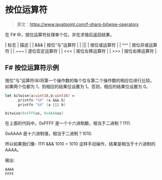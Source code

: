 # 按位运算符

> 原文：<https://www.javatpoint.com/f-sharp-bitwise-operators>

在 F# 中，按位运算符处理单个位，并在求值后返回结果。

| 标志 | 描述 |
| &&& | 按位“与”运算符 |
| &#124;&#124;&#124; | 按位或运算符 |
| ^^^ | 按位异或运算符 |
| ~~~ | 逐位否定运算符 |
| <<< | 按位左移运算符 |
| >>> | 按位右移运算符 |

## F# 按位运算符示例

按位“与”运算符(&)将第一个操作数的每个位与第二个操作数的相应位进行比较。如果两个位都为 1，则相应的结果位设置为 1。否则，相应的结果位设置为 0。

```fsharp
let bitwise(a:uint16,b:uint16) = 
      printfn "%X" (a &&& b)
      printfn "%X" (a ||| b)

bitwise(0xFFFFus, 0xAAAAus)

```

在上面的代码中，0xFFFF 是一个十六进制数，相当于二进制？1111.

0xAAAA 是十六进制值，相当于二进制？1010.

所以如果我们像- 1111 &&& 1010 = 1010 这样手动操作，结果是相当于十六进制的 AAAA。

输出:

```fsharp
AAAA
FFFF

```